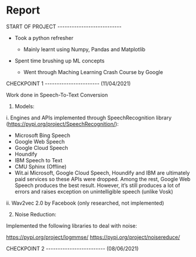 # Report
START OF PROJECT ---------------------------

- Took a python refresher
  - Mainly learnt using Numpy, Pandas and Matplotlib

- Spent time brushing up ML concepts
  - Went through Maching Learning Crash Course by Google


CHECKPOINT 1 ----------------------- (11/04/2021)

Work done in Speech-To-Text Conversion

1. Models:

i. Engines and APIs implemented through SpeechRecognition library (https://pypi.org/project/SpeechRecognition/):

- Microsoft Bing Speech
- Google Web Speech
- Google Cloud Speech
- Houndify
- IBM Speech to Text 
- CMU Sphinx (Offline)
- Wit.ai
Microsoft, Google Cloud Speech, Houndify and IBM are ultimately paid services so these APIs were dropped.
Among the rest, Google Web Speech produces the best result. However, it’s still produces a lot of errors and raises exception on unintelligible speech (unlike Vosk)

ii. Wav2vec 2.0 by Facebook (only researched, not implemented)


2. Noise Reduction:

Implemented the following libraries to deal with noise:

https://pypi.org/project/logmmse/
https://pypi.org/project/noisereduce/

CHECKPOINT 2 ------------------------- (08/06/2021)
